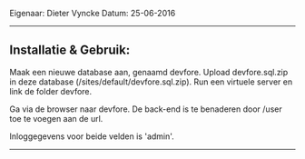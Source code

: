 Eigenaar: Dieter Vyncke
Datum: 25-06-2016

-------------------------
Installatie & Gebruik:
-------------------------
Maak een nieuwe database aan, genaamd devfore.
Upload devfore.sql.zip in deze database (/sites/default/devfore.sql.zip).
Run een virtuele server en link de folder devfore.

Ga via de browser naar devfore.
De back-end is te benaderen door /user toe te voegen aan de url.

Inloggegevens voor beide velden is 'admin'.

------------------------
